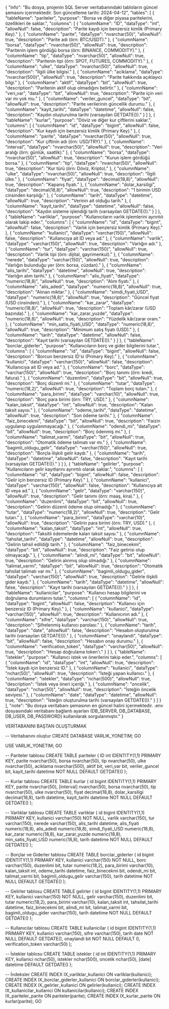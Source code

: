 {
  "info": "Bu dosya, projenin SQL Server veritabanındaki tabloların güncel şemasını içermektedir. Son güncelleme tarihi: 2024-04-12",
  "tables": [
    {
      "tableName": "pariteler",
      "purpose": "Borsa ve diğer piyasa paritelerini, özellikleri ile saklar.",
      "columns": [
        {
          "columnName": "ID",
          "dataType": "int",
          "allowNull": false,
          "description": "Parite kaydı için benzersiz kimlik (Primary Key)."
        },
        {
          "columnName": "parite",
          "dataType": "nvarchar(50)",
          "allowNull": true,
          "description": "Parite adı (örn: BTC/USDT)."
        },
        {
          "columnName": "borsa",
          "dataType": "nvarchar(50)",
          "allowNull": true,
          "description": "Paritenin işlem gördüğü borsa (örn: BINANCE, COMMODITY)."
        },
        {
          "columnName": "tip",
          "dataType": "nvarchar(50)",
          "allowNull": true,
          "description": "Paritenin tipi (örn: SPOT, FUTURES, COMMODITY)."
        },
        {
          "columnName": "ulke",
          "dataType": "nvarchar(50)",
          "allowNull": true,
          "description": "İlgili ülke bilgisi."
        },
        {
          "columnName": "aciklama",
          "dataType": "nvarchar(500)",
          "allowNull": true,
          "description": "Parite hakkında açıklayıcı bilgi."
        },
        {
          "columnName": "aktif",
          "dataType": "bit",
          "allowNull": true,
          "description": "Paritenin aktif olup olmadığını belirtir."
        },
        {
          "columnName": "veri_var",
          "dataType": "bit",
          "allowNull": true,
          "description": "Parite için veri var mı yok mu."
        },
        {
          "columnName": "veriler_guncel",
          "dataType": "bit",
          "allowNull": true,
          "description": "Parite verilerinin güncellik durumu."
        },
        {
          "columnName": "kayit_tarihi",
          "dataType": "datetime",
          "allowNull": false,
          "description": "Kaydın oluşturulma tarihi (varsayılan GETDATE())."
        }
      ]
    },
    {
      "tableName": "kurlar",
      "purpose": "Döviz ve diğer kur çiftlerini saklar.",
      "columns": [
        {
          "columnName": "id",
          "dataType": "bigint",
          "allowNull": false,
          "description": "Kur kaydı için benzersiz kimlik (Primary Key)."
        },
        {
          "columnName": "parite",
          "dataType": "nvarchar(50)",
          "allowNull": true,
          "description": "Kur çiftinin adı (örn: USD/TRY)."
        },
        {
          "columnName": "interval",
          "dataType": "nvarchar(50)",
          "allowNull": true,
          "description": "Veri aralığı (örn: günlük, saatlik)."
        },
        {
          "columnName": "borsa",
          "dataType": "nvarchar(50)",
          "allowNull": true,
          "description": "Kurun işlem gördüğü borsa."
        },
        {
          "columnName": "tip",
          "dataType": "nvarchar(50)",
          "allowNull": true,
          "description": "Kur türü (örn: Döviz, Kripto)."
        },
        {
          "columnName": "ulke",
          "dataType": "nvarchar(50)",
          "allowNull": true,
          "description": "İlgili ülke."
        },
        {
          "columnName": "fiyat",
          "dataType": "decimal(18,8)",
          "allowNull": true,
          "description": "Kapanış fiyatı."
        },
        {
          "columnName": "dolar_karsiligi",
          "dataType": "decimal(18,8)",
          "allowNull": true,
          "description": "1 birimin USD cinsinden karşılığı."
        },
        {
          "columnName": "tarih",
          "dataType": "datetime",
          "allowNull": true,
          "description": "Verinin ait olduğu tarih."
        },
        {
          "columnName": "kayit_tarihi",
          "dataType": "datetime",
          "allowNull": false,
          "description": "Kaydın sisteme işlendiği tarih (varsayılan GETDATE())."
        }
      ]
    },
    {
      "tableName": "varliklar",
      "purpose": "Kullanıcıların varlık işlemlerini ayrıntılı olarak takip eder.",
      "columns": [
        {
          "columnName": "id",
          "dataType": "bigint",
          "allowNull": false,
          "description": "Varlık için benzersiz kimlik (Primary Key)."
        },
        {
          "columnName": "kullanici",
          "dataType": "varchar(150)",
          "allowNull": false,
          "description": "Kullanıcıya ait ID veya ad."
        },
        {
          "columnName": "varlik",
          "dataType": "varchar(150)",
          "allowNull": true,
          "description": "Varlığın adı."
        },
        {
          "columnName": "tur",
          "dataType": "varchar(150)",
          "allowNull": true,
          "description": "Varlık tipi (örn: dijital, gayrimenkul)."
        },
        {
          "columnName": "nerede",
          "dataType": "varchar(150)",
          "allowNull": true,
          "description": "Varlığın bulunduğu yer (örn: borsa, cüzdan)."
        },
        {
          "columnName": "alis_tarihi",
          "dataType": "datetime",
          "allowNull": true,
          "description": "Varlığın alım tarihi."
        },
        {
          "columnName": "alis_fiyati",
          "dataType": "numeric(18,8)",
          "allowNull": true,
          "description": "Alım fiyatı."
        },
        {
          "columnName": "alis_adedi",
          "dataType": "numeric(18,8)",
          "allowNull": true,
          "description": "Alınan miktar."
        },
        {
          "columnName": "simdi_fiyati_USD",
          "dataType": "numeric(18,8)",
          "allowNull": true,
          "description": "Güncel fiyat (USD cinsinden)."
        },
        {
          "columnName": "kar_zarar",
          "dataType": "numeric(18,8)",
          "allowNull": true,
          "description": "Toplam kâr/zarar (USD bazında)."
        },
        {
          "columnName": "kar_zarar_yuzde",
          "dataType": "numeric(18,8)",
          "allowNull": true,
          "description": "Yüzdelik kâr/zarar oranı."
        },
        {
          "columnName": "min_satis_fiyati_USD",
          "dataType": "numeric(18,8)",
          "allowNull": true,
          "description": "Minimum satış fiyatı (USD)."
        },
        {
          "columnName": "tarih",
          "dataType": "datetime",
          "allowNull": false,
          "description": "Kayıt tarihi (varsayılan GETDATE())."
        }
      ]
    },
    {
      "tableName": "borclar_giderler",
      "purpose": "Kullanıcıların borç ve gider bilgilerini tutar.",
      "columns": [
        {
          "columnName": "id",
          "dataType": "bigint",
          "allowNull": false,
          "description": "Borcun benzersiz ID'si (Primary Key)."
        },
        {
          "columnName": "kullanici",
          "dataType": "varchar(150)",
          "allowNull": false,
          "description": "Kullanıcıya ait ID veya ad."
        },
        {
          "columnName": "borc",
          "dataType": "varchar(150)",
          "allowNull": true,
          "description": "Borç tanımı (örn: kredi, fatura)."
        },
        {
          "columnName": "duzenlimi",
          "dataType": "bit",
          "allowNull": true,
          "description": "Borç düzenli mi."
        },
        {
          "columnName": "tutar",
          "dataType": "numeric(18,2)",
          "allowNull": true,
          "description": "Toplam borç tutarı."
        },
        {
          "columnName": "para_birimi",
          "dataType": "varchar(10)",
          "allowNull": true,
          "description": "Borç para birimi (örn: TRY, USD)."
        },
        {
          "columnName": "kalan_taksit",
          "dataType": "int",
          "allowNull": true,
          "description": "Kalan taksit sayısı."
        },
        {
          "columnName": "odeme_tarihi",
          "dataType": "datetime",
          "allowNull": true,
          "description": "Son ödeme tarihi."
        },
        {
          "columnName": "faiz_binecekmi",
          "dataType": "bit",
          "allowNull": true,
          "description": "Faizin uygulanıp uygulanmayacağı."
        },
        {
          "columnName": "odendi_mi",
          "dataType": "bit",
          "allowNull": true,
          "description": "Borç ödenmiş mi."
        },
        {
          "columnName": "talimat_varmi",
          "dataType": "bit",
          "allowNull": true,
          "description": "Otomatik ödeme talimatı var mı."
        },
        {
          "columnName": "bagimli_oldugu_gelir",
          "dataType": "varchar(150)",
          "allowNull": true,
          "description": "Borçla ilişkili gelir kaydı."
        },
        {
          "columnName": "tarih",
          "dataType": "datetime",
          "allowNull": false,
          "description": "Kayıt tarihi (varsayılan GETDATE())."
        }
      ]
    },
    {
      "tableName": "gelirler",
      "purpose": "Kullanıcıların gelir kayıtlarını ayrıntılı olarak saklar.",
      "columns": [
        {
          "columnName": "id",
          "dataType": "bigint",
          "allowNull": false,
          "description": "Gelir için benzersiz ID (Primary Key)."
        },
        {
          "columnName": "kullanici",
          "dataType": "varchar(150)",
          "allowNull": false,
          "description": "Kullanıcıya ait ID veya ad."
        },
        {
          "columnName": "gelir",
          "dataType": "varchar(150)",
          "allowNull": true,
          "description": "Gelir tanımı (örn: maaş, kira)."
        },
        {
          "columnName": "duzenlimi",
          "dataType": "bit",
          "allowNull": true,
          "description": "Gelirin düzenli ödeme olup olmadığı."
        },
        {
          "columnName": "tutar",
          "dataType": "numeric(18,2)",
          "allowNull": true,
          "description": "Gelir tutarı."
        },
        {
          "columnName": "para_birimi",
          "dataType": "varchar(10)",
          "allowNull": true,
          "description": "Gelirin para birimi (örn: TRY, USD)."
        },
        {
          "columnName": "kalan_taksit",
          "dataType": "int",
          "allowNull": true,
          "description": "Taksitli ödemelerde kalan taksit sayısı."
        },
        {
          "columnName": "tahsilat_tarihi",
          "dataType": "datetime",
          "allowNull": true,
          "description": "Gelirin tahsil edildiği tarih."
        },
        {
          "columnName": "faiz_binecekmi",
          "dataType": "bit",
          "allowNull": true,
          "description": "Faiz getirisi olup olmayacağı."
        },
        {
          "columnName": "alindi_mi",
          "dataType": "bit",
          "allowNull": true,
          "description": "Gelirin alınmış olup olmadığı."
        },
        {
          "columnName": "talimat_varmi",
          "dataType": "bit",
          "allowNull": true,
          "description": "Otomatik tahsilat talimatı var mı."
        },
        {
          "columnName": "bagimli_oldugu_gider",
          "dataType": "varchar(150)",
          "allowNull": true,
          "description": "Gelirle ilişkili gider kaydı."
        },
        {
          "columnName": "tarih",
          "dataType": "datetime",
          "allowNull": false,
          "description": "Kayıt tarihi (varsayılan GETDATE())."
        }
      ]
    },
    {
      "tableName": "kullanicilar",
      "purpose": "Kullanıcı hesap bilgilerini ve doğrulama durumlarını tutar.",
      "columns": [
        {
          "columnName": "id",
          "dataType": "bigint",
          "allowNull": false,
          "description": "Kullanıcı için benzersiz ID (Primary Key)."
        },
        {
          "columnName": "kullanici",
          "dataType": "varchar(150)",
          "allowNull": true,
          "description": "Kullanıcının adı."
        },
        {
          "columnName": "sifre",
          "dataType": "varchar(150)",
          "allowNull": true,
          "description": "Şifrelenmiş kullanıcı parolası."
        },
        {
          "columnName": "tarih",
          "dataType": "date",
          "allowNull": false,
          "description": "Hesabın oluşturulma tarihi (varsayılan GETDATE())."
        },
        {
          "columnName": "onaylandi",
          "dataType": "bit",
          "allowNull": false,
          "description": "Hesabın onay durumu."
        },
        {
          "columnName": "verification_token",
          "dataType": "varchar(50)",
          "allowNull": true,
          "description": "Hesap doğrulama token'ı."
        }
      ]
    },
    {
      "tableName": "istekler",
      "purpose": "Kullanıcı istek ve önerilerini takip eder.",
      "columns": [
        {
          "columnName": "id",
          "dataType": "int",
          "allowNull": true,
          "description": "İstek kaydı için benzersiz ID."
        },
        {
          "columnName": "kullanici",
          "dataType": "nchar(50)",
          "allowNull": true,
          "description": "İsteği yapan kullanıcı."
        },
        {
          "columnName": "istekler",
          "dataType": "nchar(500)",
          "allowNull": true,
          "description": "İstek veya öneri içeriği."
        },
        {
          "columnName": "oncelik",
          "dataType": "nchar(50)",
          "allowNull": true,
          "description": "İsteğin öncelik seviyesi."
        },
        {
          "columnName": "date",
          "dataType": "datetime",
          "allowNull": true,
          "description": "İsteğin oluşturulma tarihi (varsayılan GETDATE())."
        }
      ]
    }
  ],
  "note": "Bu dosya veritabanı şemasının en güncel halini içermektedir. .env dosyasındaki veritabanı bağlantı ayarları (DB_SERVER, DB_DATABASE, DB_USER, DB_PASSWORD) kullanılarak sorgulanmıştır."
}













VERİTABANINI BAŞTAN OLUŞTURMAK


-- Veritabanını oluştur
CREATE DATABASE VARLIK_YONETIM;
GO

USE VARLIK_YONETIM;
GO

-- Pariteler tablosu
CREATE TABLE pariteler (
    ID int IDENTITY(1,1) PRIMARY KEY,
    parite nvarchar(50),
    borsa nvarchar(50),
    tip nvarchar(50),
    ulke nvarchar(50),
    aciklama nvarchar(500),
    aktif bit,
    veri_var bit,
    veriler_guncel bit,
    kayit_tarihi datetime NOT NULL DEFAULT GETDATE()
);

-- Kurlar tablosu
CREATE TABLE kurlar (
    id bigint IDENTITY(1,1) PRIMARY KEY,
    parite nvarchar(50),
    [interval] nvarchar(50),
    borsa nvarchar(50),
    tip nvarchar(50),
    ulke nvarchar(50),
    fiyat decimal(18,8),
    dolar_karsiligi decimal(18,8),
    tarih datetime,
    kayit_tarihi datetime NOT NULL DEFAULT GETDATE()
);

-- Varlıklar tablosu
CREATE TABLE varliklar (
    id bigint IDENTITY(1,1) PRIMARY KEY,
    kullanici varchar(150) NOT NULL,
    varlik varchar(150),
    tur varchar(150),
    nerede varchar(150),
    alis_tarihi datetime,
    alis_fiyati numeric(18,8),
    alis_adedi numeric(18,8),
    simdi_fiyati_USD numeric(18,8),
    kar_zarar numeric(18,8),
    kar_zarar_yuzde numeric(18,8),
    min_satis_fiyati_USD numeric(18,8),
    tarih datetime NOT NULL DEFAULT GETDATE()
);

-- Borçlar ve Giderler tablosu
CREATE TABLE borclar_giderler (
    id bigint IDENTITY(1,1) PRIMARY KEY,
    kullanici varchar(150) NOT NULL,
    borc varchar(150),
    duzenlimi bit,
    tutar numeric(18,2),
    para_birimi varchar(10),
    kalan_taksit int,
    odeme_tarihi datetime,
    faiz_binecekmi bit,
    odendi_mi bit,
    talimat_varmi bit,
    bagimli_oldugu_gelir varchar(150),
    tarih datetime NOT NULL DEFAULT GETDATE()
);

-- Gelirler tablosu
CREATE TABLE gelirler (
    id bigint IDENTITY(1,1) PRIMARY KEY,
    kullanici varchar(150) NOT NULL,
    gelir varchar(150),
    duzenlimi bit,
    tutar numeric(18,2),
    para_birimi varchar(10),
    kalan_taksit int,
    tahsilat_tarihi datetime,
    faiz_binecekmi bit,
    alindi_mi bit,
    talimat_varmi bit,
    bagimli_oldugu_gider varchar(150),
    tarih datetime NOT NULL DEFAULT GETDATE()
);

-- Kullanıcılar tablosu
CREATE TABLE kullanicilar (
    id bigint IDENTITY(1,1) PRIMARY KEY,
    kullanici varchar(150),
    sifre varchar(150),
    tarih date NOT NULL DEFAULT GETDATE(),
    onaylandi bit NOT NULL DEFAULT 0,
    verification_token varchar(50)
);

-- İstekler tablosu
CREATE TABLE istekler (
    id int IDENTITY(1,1) PRIMARY KEY,
    kullanici nchar(50),
    istekler nchar(500),
    oncelik nchar(50),
    [date] datetime DEFAULT GETDATE()
);

-- İndeksler
CREATE INDEX IX_varliklar_kullanici ON varliklar(kullanici);
CREATE INDEX IX_borclar_giderler_kullanici ON borclar_giderler(kullanici);
CREATE INDEX IX_gelirler_kullanici ON gelirler(kullanici);
CREATE INDEX IX_kullanicilar_kullanici ON kullanicilar(kullanici);
CREATE INDEX IX_pariteler_parite ON pariteler(parite);
CREATE INDEX IX_kurlar_parite ON kurlar(parite);
GO
